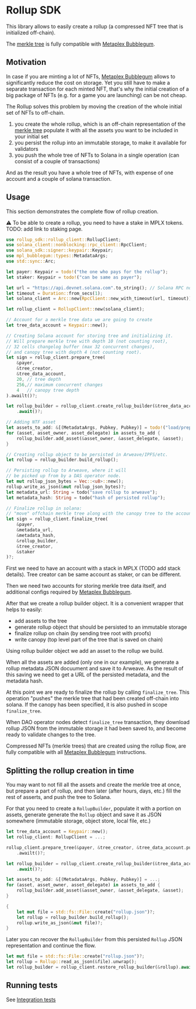 # Rollup SDK

This library allows to easily create a rollup (a compressed NFT tree that is initialized off-chain).

The [merkle tree](https://developers.metaplex.com/bubblegum/concurrent-merkle-trees)
is fully compatible with [Metaplex Bubblegum](https://developers.metaplex.com/bubblegum/mint-cnfts).

## Motivation

In case if you are minting a lot of NFTs,
[Metaplex Bubblegum](https://developers.metaplex.com/bubblegum) allows to significantly reduce
the cost on storage.
Yet you still have to make a separate transaction for each minted NFT,
that's why the initial creation of a big package of NFTs (e.g. for a game you are launching)
can be not cheap.

The Rollup solves this problem by moving the creation of the whole initial set of NFTs to off-chain.

1) you create the whole rollup, which is an off-chain representation of
the [merkle tree](https://developers.metaplex.com/bubblegum/concurrent-merkle-trees)
populate it with all the assets you want to be included in your initial set
2) you persist the rollup into an immutable storage, to make it available for validators
3) you push the whole tree of NFTs to Solana in a single operation (can consist of a couple of transactions)

And as the result you have a whole tree of NFTs, with expense of one account and a couple of solana transaction.

## Usage

This section demonstrates the complete flow of rollup creation.

⚠️ To be able to create a rollup, you need to have a stake in MPLX tokens.
TODO: add link to staking page.

```rust
use rollup_sdk::rollup_client::RollupClient;
use solana_client::nonblocking::rpc_client::RpcClient;
use solana_sdk::signer::keypair::Keypair;
use mpl_bubblegum::types::MetadataArgs;
use std::sync::Arc;

let payer: Keypair = todo!("the one who pays for the rollup");
let staker: Keypair = todo!("can be same as payer");

let url = "https://api.devnet.solana.com".to_string(); // Solana RPC node address
let timeout = Duration::from_secs(1);
let solana_client = Arc::new(RpcClient::new_with_timeout(url, timeout));

let rollup_client = RollupClient::new(solana_client);

// Account for a merkle tree data we are going to create
let tree_data_account = Keypair::new();

// Creating Solana account for storing tree and initializing it.
// Will prepare merkle tree with depth 10 (not counting root),
// 32 cells changelog buffer (max 32 concurrent changes),
// and canopy tree with depth 4 (not counting root).
let sign = rollup_client.prepare_tree(
    &payer,
    &tree_creator,
    &tree_data_account,
    20, // tree depth
    256,// maximum concurrent changes
    4   // canopy tree depth
).awailt()?;

let rollup_builder = rollup_client.create_rollup_builder(&tree_data_account.pubkey())
    .await()?;

// Adding NTF asset
let assets_to_add: &[(MetadataArgs, Pubkey, Pubkey)] = todo!("load/prepare");
for (asset, asset_owner, asset_delegate) in assets_to_add {
    rollup_builder.add_asset(&asset_owner, &asset_delegate, &asset);
}

// Creating rollup object to be persisted in Arweave/IPFS/etc.
let rollup = rollup_builder.build_rollup();

// Persisting rollup to Arweave, where it will
// be picked up from by a DAS operator node.
let mut rollup_json_bytes = Vec::<u8>::new();
rollup.write_as_json(&mut rollup_json_bytes)?;
let metadata_url: String = todo("save rollup to arweave");
let metadata_hash: String = todo("hash of persisted rollup");

// Finalize rollup in solana:
// "move" offchain merkle tree along with the canopy tree to the account.
let sign = rollup_client.finalize_tree(
    &payer,
    &metadata_url,
    &metadata_hash,
    &rollup_builder,
    &tree_creator,
    &staker
)?;
```

First we need to have an account with a stack in MPLX (TODO add stack details).
Tree creator can be same account as staker, or can be different.

Then we need two accounts for storing merkle tree data itself,
and additional configs required by [Metaplex Bubblegum](https://developers.metaplex.com/bubblegum).

After that we create a rollup builder object.
It is a convenient wrapper that helps to easily:
* add assets to the tree
* generate rollup object that should be persisted to an immutable storage
* finalize rollup on chain (by sending tree root with proofs)
* write canopy (top level part of the tree that is saved on chain)

Using rollup builder object we add an asset to the rollup we build.

When all the assets are added (only one in our example),
we generate a rollup metadata JSON docuument and save it to Arweave.
As the result of this saving we need to get a URL of the persisted metadata,
and the metadata hash.

At this point we are ready to finalize the rollup by calling `finalize_tree`.
This operation "pushes" the merkle tree that had been created off-chain into solana.
If the canopy has been specified, it is also pushed in scope `finalize_tree`.

When DAO operator nodes detect `finalize_tree` transaction,
they download rollup JSON from the immutable storage it had been saved to,
and become ready to validate changes to the tree.

Compressed NFTs (merkle trees) that are created using the rollup flow,
are fully compatible with all [Metaplex Bubblegum](https://developers.metaplex.com/bubblegum)
instructions.

## Splitting the rollup creation in time

You may want to not fill all the assets and create the merkle tree at once,
but prepare a part of rollup, and then later (after hours, days, etc.)
fill the rest of asserts, and push the tree to Solana.

For that you need to create a `RollupBuilder`, populate it with a portion on assets,
generate generate the `Rollup` object and save it as JSON somewhere
(immutable storage, object store, local file, etc.)

```rust
let tree_data_account = Keypair::new();
let rollup_client: RollupClient = ...;

rollup_client.prepare_tree(&payer, &tree_creator, &tree_data_account.pubkey(), 10, 32, 4)
    .awailt()?;

let rollup_builder = rollup_client.create_rollup_builder(&tree_data_account.pubkey())
    .await()?;

let assets_to_add: &[(MetadataArgs, Pubkey, Pubkey)] = ...;
for (asset, asset_owner, asset_delegate) in assets_to_add {
    rollup_builder.add_asset(&asset_owner, &asset_delegate, &asset);
}

{
    let mut file = std::fs::File::create("rollup.json")?;
    let rollup = rollup_builder.build_rollup();
    rollup.write_as_json(&mut file)?;
}
```

Later you can recover the `RollupBuilder` from this persisted `Rollup` JSON representation
and continue the flow.

```rust
let mut file = std::fs::File::create("rollup.json")?;
let rollup = Rollup::read_as_json(&file).unwrap();
let rollup_builder = rollup_client.restore_rollup_builder(&rollup).await?;
```


## Running tests

See [Integration tests](it.md)
